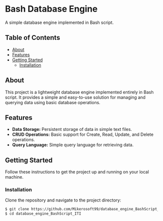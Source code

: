 # Bash Database Engine

A simple database engine implemented in Bash script.

## Table of Contents

- [About](#about)
- [Features](#features)
- [Getting Started](#getting-started)
  - [Installation](#installation)

## About

This project is a lightweight database engine implemented entirely in Bash script. It provides a simple and easy-to-use solution for managing and querying data using basic database operations.

## Features

- **Data Storage:** Persistent storage of data in simple text files.
- **CRUD Operations:** Basic support for Create, Read, Update, and Delete operations.
- **Query Language:** Simple query language for retrieving data.

## Getting Started

Follow these instructions to get the project up and running on your local machine.


### Installation

Clone the repository and navigate to the project directory:

```bash
$ git clone https://github.com/Mikerosoft99/database_engine_BashScript_ITI.git
$ cd database_engine_BashScript_ITI
